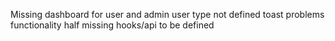 Missing dashboard for user and admin
user type not defined 
toast problems
functionality half missing
hooks/api to be defined
